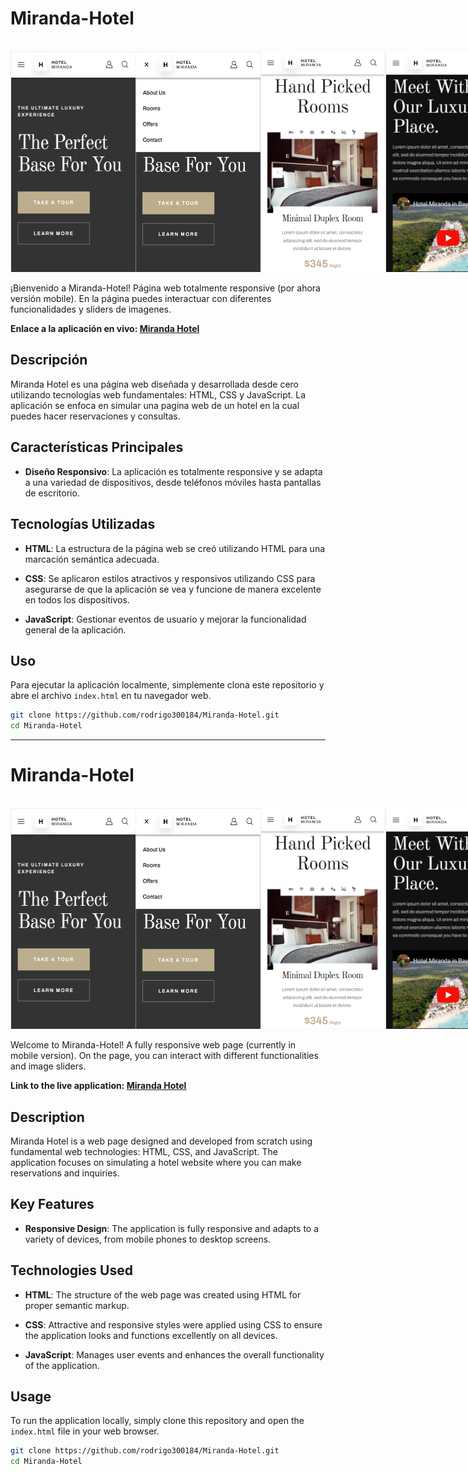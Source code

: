 # Miranda-Hotel
<br>
<div style="display: flex; justify-content: space-around;">
  <img src="https://github.com/rodrigo300184/Miranda-Hotel/blob/59524023b6205eb73135f6f4a9c4f3e7398941c0/resources/assets/readme/1.png" alt="Preview 1" width="200">
  <img src="https://github.com/rodrigo300184/Miranda-Hotel/blob/59524023b6205eb73135f6f4a9c4f3e7398941c0/resources/assets/readme/2.png" alt="Preview 2" width="200">
  <img src="https://github.com/rodrigo300184/Miranda-Hotel/blob/59524023b6205eb73135f6f4a9c4f3e7398941c0/resources/assets/readme/3.png" alt="Preview 3" width="200">
  <img src="https://github.com/rodrigo300184/Miranda-Hotel/blob/59524023b6205eb73135f6f4a9c4f3e7398941c0/resources/assets/readme/4.png" alt="Preview 4" width="200">
</div>
<br>
¡Bienvenido a Miranda-Hotel! Página web totalmente responsive (por ahora versión mobile). En la página puedes interactuar con diferentes funcionalidades y sliders de imagenes.

**Enlace a la aplicación en vivo: [Miranda Hotel](https://miranda-hotel-git-main-rodrigo-martinezs-projects.vercel.app/)**

## Descripción

Miranda Hotel es una página web diseñada y desarrollada desde cero utilizando tecnologías web fundamentales: HTML, CSS y JavaScript. La aplicación se enfoca en simular una pagina web de un hotel en la cual puedes hacer reservaciones y consultas.

## Características Principales

- **Diseño Responsivo**: La aplicación es totalmente responsive y se adapta a una variedad de dispositivos, desde teléfonos móviles hasta pantallas de escritorio.

## Tecnologías Utilizadas

- **HTML**: La estructura de la página web se creó utilizando HTML para una marcación semántica adecuada.

- **CSS**: Se aplicaron estilos atractivos y responsivos utilizando CSS para asegurarse de que la aplicación se vea y funcione de manera excelente en todos los dispositivos.

- **JavaScript**: Gestionar eventos de usuario y mejorar la funcionalidad general de la aplicación.

## Uso

Para ejecutar la aplicación localmente, simplemente clona este repositorio y abre el archivo `index.html` en tu navegador web.

```bash
git clone https://github.com/rodrigo300184/Miranda-Hotel.git
cd Miranda-Hotel

```
----------------------------------------------------------------------------------------------------------------------------------------
# Miranda-Hotel
<br>
<div style="display: flex; justify-content: space-around;">
  <img src="https://github.com/rodrigo300184/Miranda-Hotel/blob/59524023b6205eb73135f6f4a9c4f3e7398941c0/resources/assets/readme/1.png" alt="Preview 1" width="200">
  <img src="https://github.com/rodrigo300184/Miranda-Hotel/blob/59524023b6205eb73135f6f4a9c4f3e7398941c0/resources/assets/readme/2.png" alt="Preview 2" width="200">
  <img src="https://github.com/rodrigo300184/Miranda-Hotel/blob/59524023b6205eb73135f6f4a9c4f3e7398941c0/resources/assets/readme/3.png" alt="Preview 3" width="200">
  <img src="https://github.com/rodrigo300184/Miranda-Hotel/blob/59524023b6205eb73135f6f4a9c4f3e7398941c0/resources/assets/readme/4.png" alt="Preview 4" width="200">
</div>
<br>
Welcome to Miranda-Hotel! A fully responsive web page (currently in mobile version). On the page, you can interact with different functionalities and image sliders.

**Link to the live application: [Miranda Hotel](https://miranda-hotel-git-main-rodrigo-martinezs-projects.vercel.app/)**

## Description

Miranda Hotel is a web page designed and developed from scratch using fundamental web technologies: HTML, CSS, and JavaScript. The application focuses on simulating a hotel website where you can make reservations and inquiries.

## Key Features

- **Responsive Design**: The application is fully responsive and adapts to a variety of devices, from mobile phones to desktop screens.

## Technologies Used

- **HTML**: The structure of the web page was created using HTML for proper semantic markup.

- **CSS**: Attractive and responsive styles were applied using CSS to ensure the application looks and functions excellently on all devices.

- **JavaScript**: Manages user events and enhances the overall functionality of the application.

## Usage

To run the application locally, simply clone this repository and open the `index.html` file in your web browser.

```bash
git clone https://github.com/rodrigo300184/Miranda-Hotel.git
cd Miranda-Hotel

```
